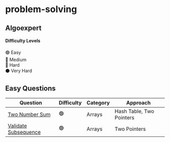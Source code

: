# problem-solving



## Algoexpert
#### Difficulty Levels

🟢  Easy  
🔵  Medium  
🔴  Hard  
⚫️  Very Hard

## Easy Questions

| Question                                                                          | Difficulty | Category             | Approach                 |
| --------------------------------------------------------------------------------- | ---------- | -------------------- | ------------------------ |
| [Two Number Sum]()                                         | 🟢         | Arrays               | Hash Table, Two Pointers |                |
| [Validate Subsequence](problem-solving/src/main/java/dev/nirmaljeffrey/problemsolving/algoexpert/easy/ValidateSubsequence.java )                                   | 🟢         | Arrays               | Two Pointers             |                |
     
